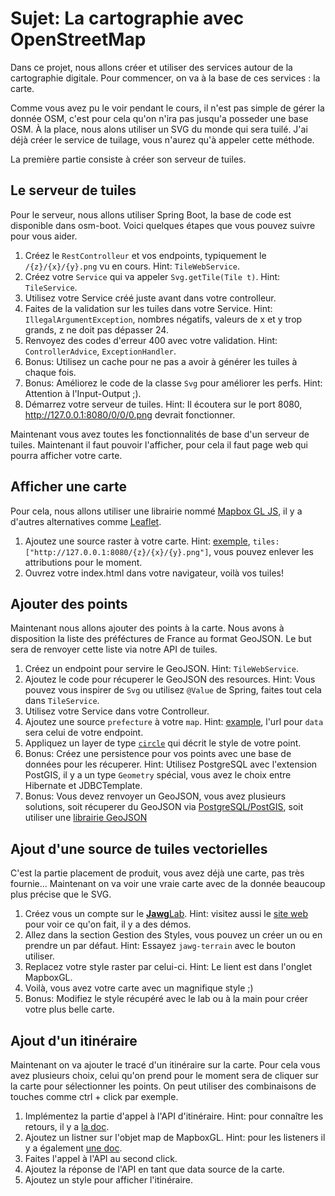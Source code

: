 # Sujet: La cartographie avec OpenStreetMap

Dans ce projet, nous allons créer et utiliser des services autour de la cartographie digitale. Pour commencer, on va à la base de ces services : la carte.

Comme vous avez pu le voir pendant le cours, il n'est pas simple de gérer la donnée OSM, c'est pour cela qu'on n'ira pas jusqu'a posseder une base OSM. À la place, nous alons utiliser un SVG du monde qui sera tuilé. J'ai déjà créer le service de tuilage, vous n'aurez qu'à appeler cette méthode.

La première partie consiste à créer son serveur de tuiles.

## Le serveur de tuiles

Pour le serveur, nous allons utiliser Spring Boot, la base de code est disponible dans osm-boot. Voici quelques étapes que vous pouvez suivre pour vous aider.

  1. Créez le `RestControlleur` et vos endpoints, typiquement le `/{z}/{x}/{y}.png` vu en cours. Hint: `TileWebService`.
  2. Créez votre `Service` qui va appeler `Svg.getTile(Tile t)`. Hint: `TileService`.
  3. Utilisez votre Service créé juste avant dans votre controlleur.
  4. Faites de la validation sur les tuiles dans votre Service. Hint: `IllegalArgumentException`, nombres négatifs, valeurs de x et y trop grands, z ne doit pas dépasser 24.
  5. Renvoyez des codes d'erreur 400 avec votre validation. Hint: `ControllerAdvice`, `ExceptionHandler`.
  6. Bonus: Utilisez un cache pour ne pas a avoir à générer les tuiles à chaque fois.
  7. Bonus: Améliorez le code de la classe `Svg` pour améliorer les perfs. Hint: Attention à l'Input-Output ;).
  8. Démarrez votre serveur de tuiles. Hint: Il écoutera sur le port 8080, <http://127.0.0.1:8080/0/0/0.png> devrait fonctionner.

Maintenant vous avez toutes les fonctionnalités de base d'un serveur de tuiles. Maintenant il faut pouvoir l'afficher, pour cela il faut page web qui pourra afficher votre carte.

## Afficher une carte

Pour cela, nous allons utiliser une librairie nommé [Mapbox GL JS](https://docs.mapbox.com/mapbox-gl-js/api/), il y a d'autres alternatives comme [Leaflet](https://leafletjs.com/).

  1. Ajoutez une source raster à votre carte. Hint: [exemple](https://docs.mapbox.com/mapbox-gl-js/example/map-tiles/), `tiles: ["http://127.0.0.1:8080/{z}/{x}/{y}.png"]`, vous pouvez enlever les attributions pour le moment.
  2. Ouvrez votre index.html dans votre navigateur, voilà vos tuiles!

## Ajouter des points

Maintenant nous allons ajouter des points à la carte. Nous avons à disposition la liste des préféctures de France au format GeoJSON. Le but sera de renvoyer cette liste via notre API de tuiles.

  1. Créez un endpoint pour servire le GeoJSON. Hint: `TileWebService`.
  2. Ajoutez le code pour récuperer le GeoJSON des resources. Hint: Vous pouvez vous inspirer de `Svg` ou utilisez `@Value` de Spring, faites tout cela dans `TileService`.
  3. Utilisez votre Service dans votre Controlleur.
  4. Ajoutez une source `prefecture` à votre `map`. Hint: [example](https://docs.mapbox.com/mapbox-gl-js/example/multiple-geometries/), l'url pour `data` sera celui de votre endpoint.
  5. Appliquez un layer de type [`circle`](https://docs.mapbox.com/mapbox-gl-js/style-spec/#layers-circle) qui décrit le style de votre point.
  6. Bonus: Créez une persistence pour vos points avec une base de données pour les récuperer. Hint: Utilisez PostgreSQL avec l'extension PostGIS, il y a un type `Geometry` spécial, vous avez le choix entre Hibernate et JDBCTemplate.
  7. Bonus: Vous devez renvoyer un GeoJSON, vous avez plusieurs solutions, soit récuperer du GeoJSON via [PostgreSQL/PostGIS](https://postgis.net/docs/ST_AsGeoJSON.html), soit utiliser une [librairie GeoJSON](https://github.com/ngageoint/simple-features-geojson-java)

## Ajout d'une source de tuiles vectorielles

C'est la partie placement de produit, vous avez déjà une carte, pas très fournie... Maintenant on va voir une vraie carte avec de la donnée beaucoup plus précise que le SVG.

  1. Créez vous un compte sur le [**Jawg**Lab](https://jawg.io/lab). Hint: visitez aussi le [site web](https://jawg.io) pour voir ce qu'on fait, il y a des démos.
  2. Allez dans la section Gestion des Styles, vous pouvez un créer un ou en prendre un par défaut. Hint: Essayez `jawg-terrain` avec le bouton utiliser.
  3. Replacez votre style raster par celui-ci. Hint: Le lient est dans l'onglet MapboxGL.
  4. Voilà, vous avez votre carte avec un magnifique style ;)
  5. Bonus: Modifiez le style récupéré avec le lab ou à la main pour créer votre plus belle carte.

## Ajout d'un itinéraire

Maintenant on va ajouter le tracé d'un itinéraire sur la carte. Pour cela vous avez plusieurs choix, celui qu'on prend pour le moment sera de cliquer sur la carte pour sélectionner les points. On peut utiliser des combinaisons de touches comme ctrl + click par exemple.

  1. Implémentez la partie d'appel à l'API d'itinéraire. Hint: pour connaître les retours, il y a [la doc](https://www.jawg.io/docs/apidocs/routing/osrm/).
  2. Ajoutez un listner sur l'objet map de MapboxGL. Hint: pour les listeners il y a également [une doc](https://docs.mapbox.com/mapbox-gl-js/api/).
  3. Faites l'appel à l'API au second click.
  4. Ajoutez la réponse de l'API en tant que data source de la carte.
  5. Ajoutez un style pour afficher l'itinéraire.
